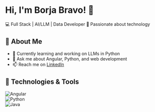 # Hi, I'm Borja Bravo! 👋  

💻 Full Stack | AI/LLM | Data Developer
🚀 Passionate about technology 

## 📌 About Me  
- 🌱 Currently learning and working on LLMs in Python
- 💬 Ask me about Angular, Python, and web development
- 📫 Reach me on [LinkedIn](https://www.linkedin.com/in/borja-bravo-casermeiro-75a524292/)  

## 🚀 Technologies & Tools  
![Angular](https://img.shields.io/badge/-Angular-DD0031?style=flat-square&logo=angular&logoColor=white)  
![Python](https://img.shields.io/badge/-Python-3776AB?style=flat-square&logo=python&logoColor=white)  
![Java](https://img.shields.io/badge/-Java-007396?style=flat-square&logo=java&logoColor=white)  
